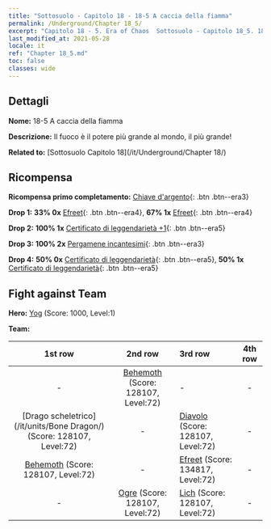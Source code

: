 ```yaml
---
title: "Sottosuolo - Capitolo 18 - 18-5 A caccia della fiamma"
permalink: /Underground/Chapter 18_5/
excerpt: "Capitolo 18 - 5. Era of Chaos  Sottosuolo - Capitolo 18_5. 18-5 A caccia della fiamma"
last_modified_at: 2021-05-28
locale: it
ref: "Chapter 18_5.md"
toc: false
classes: wide
---
```


## Dettagli

 **Nome:** 18-5 A caccia della fiamma

 **Descrizione:** Il fuoco è il potere più grande al mondo, il più grande!

 **Related to:** [Sottosuolo Capitolo 18](/it/Underground/Chapter 18/)

## Ricompensa

 **Ricompensa primo completamento:** [Chiave d'argento](/ItemsIT/con_693/){: .btn .btn--era3}

 **Drop 1:** **33% 0x** [Efreet](/ItemsIT/unt_231/){: .btn .btn--era4}, **67% 1x** [Efreet](/ItemsIT/unt_231/){: .btn .btn--era4}

 **Drop 2:** **100% 1x** [Certificato di leggendarietà +1](/ItemsIT/mat_74/){: .btn .btn--era5}

 **Drop 3:** **100% 2x** [Pergamene incantesimi](/ItemsIT/con_694/){: .btn .btn--era3}

 **Drop 4:** **50% 0x** [Certificato di leggendarietà](/ItemsIT/mat_67/){: .btn .btn--era5}, **50% 1x** [Certificato di leggendarietà](/ItemsIT/mat_67/){: .btn .btn--era5}


## Fight against Team
 **Hero:** [Yog](/it/heroes/Yog/) (Score: 1000, Level:1)

 **Team:**


  | 1st row | 2nd row | 3rd row | 4th row |
  |:----:|:----:|:----|:----:|
  | - | [Behemoth](/it/units/Behemoth/) (Score: 128107, Level:72)  | - | - |
  | [Drago scheletrico](/it/units/Bone Dragon/) (Score: 128107, Level:72)  | - | [Diavolo](/it/units/Devil/) (Score: 128107, Level:72)  | - |
  | [Behemoth](/it/units/Behemoth/) (Score: 128107, Level:72)  | - | [Efreet](/it/units/Efreeti/) (Score: 134817, Level:72)  | - |
  | - | [Ogre](/it/units/Ogre/) (Score: 128107, Level:72)  | [Lich](/it/units/Lich/) (Score: 128107, Level:72)  | - |


